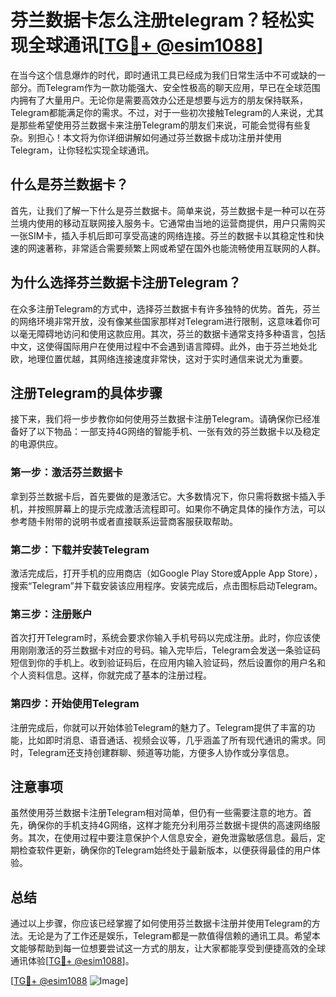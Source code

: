 # 芬兰数据卡怎么注册telegram？轻松实现全球通讯[[TG💪+ @esim1088](https://t.me/s/esim1088)]

在当今这个信息爆炸的时代，即时通讯工具已经成为我们日常生活中不可或缺的一部分。而Telegram作为一款功能强大、安全性极高的聊天应用，早已在全球范围内拥有了大量用户。无论你是需要高效办公还是想要与远方的朋友保持联系，Telegram都能满足你的需求。不过，对于一些初次接触Telegram的人来说，尤其是那些希望使用芬兰数据卡来注册Telegram的朋友们来说，可能会觉得有些复杂。别担心！本文将为你详细讲解如何通过芬兰数据卡成功注册并使用Telegram，让你轻松实现全球通讯。

## 什么是芬兰数据卡？

首先，让我们了解一下什么是芬兰数据卡。简单来说，芬兰数据卡是一种可以在芬兰境内使用的移动互联网接入服务卡。它通常由当地的运营商提供，用户只需购买一张SIM卡，插入手机后即可享受高速的网络连接。芬兰的数据卡以其稳定性和快速的网速著称，非常适合需要频繁上网或希望在国外也能流畅使用互联网的人群。

## 为什么选择芬兰数据卡注册Telegram？

在众多注册Telegram的方式中，选择芬兰数据卡有许多独特的优势。首先，芬兰的网络环境非常开放，没有像某些国家那样对Telegram进行限制，这意味着你可以毫无障碍地访问和使用这款应用。其次，芬兰的数据卡通常支持多种语言，包括中文，这使得国际用户在使用过程中不会遇到语言障碍。此外，由于芬兰地处北欧，地理位置优越，其网络连接速度非常快，这对于实时通信来说尤为重要。

## 注册Telegram的具体步骤

接下来，我们将一步步教你如何使用芬兰数据卡注册Telegram。请确保你已经准备好了以下物品：一部支持4G网络的智能手机、一张有效的芬兰数据卡以及稳定的电源供应。

### 第一步：激活芬兰数据卡

拿到芬兰数据卡后，首先要做的是激活它。大多数情况下，你只需将数据卡插入手机，并按照屏幕上的提示完成激活流程即可。如果你不确定具体的操作方法，可以参考随卡附带的说明书或者直接联系运营商客服获取帮助。

### 第二步：下载并安装Telegram

激活完成后，打开手机的应用商店（如Google Play Store或Apple App Store），搜索“Telegram”并下载安装该应用程序。安装完成后，点击图标启动Telegram。

### 第三步：注册账户

首次打开Telegram时，系统会要求你输入手机号码以完成注册。此时，你应该使用刚刚激活的芬兰数据卡对应的号码。输入完毕后，Telegram会发送一条验证码短信到你的手机上。收到验证码后，在应用内输入验证码，然后设置你的用户名和个人资料信息。这样，你就完成了基本的注册过程。

### 第四步：开始使用Telegram

注册完成后，你就可以开始体验Telegram的魅力了。Telegram提供了丰富的功能，比如即时消息、语音通话、视频会议等，几乎涵盖了所有现代通讯的需求。同时，Telegram还支持创建群聊、频道等功能，方便多人协作或分享信息。

## 注意事项

虽然使用芬兰数据卡注册Telegram相对简单，但仍有一些需要注意的地方。首先，确保你的手机支持4G网络，这样才能充分利用芬兰数据卡提供的高速网络服务。其次，在使用过程中要注意保护个人信息安全，避免泄露敏感信息。最后，定期检查软件更新，确保你的Telegram始终处于最新版本，以便获得最佳的用户体验。

## 总结

通过以上步骤，你应该已经掌握了如何使用芬兰数据卡注册并使用Telegram的方法。无论是为了工作还是娱乐，Telegram都是一款值得信赖的通讯工具。希望本文能够帮助到每一位想要尝试这一方式的朋友，让大家都能享受到便捷高效的全球通讯体验[[TG💪+ @esim1088](https://t.me/s/esim1088)]。

[[TG💪+ @esim1088](https://t.me/s/esim1088) ![Image](https://i.postimg.cc/4NQfJmqS/Snipaste-2025-05-13-00-14-12.png)]